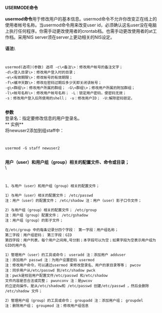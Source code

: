 **USERMODE命令**\
\
**usermod命令**用于修改用户的基本信息。usermod命令不允许你改变正在线上的使用者帐号名称。当usermod命令用来改变user
id，必须确认这名user没在电脑上执行任何程序。你需手动更改使用者的crontab档。也需手动更改使用者的at工作档。采用NIS
server须在server上更动相关的NIS设定。\
\
**语法**\

```


usermod(选项)(参数) 选项 -c\<备注\>：修改用户帐号的备注文字；
-d\<登入目录\>：修改用户登入时的目录；
-e\<有效期限\>：修改帐号的有效期限；
-f\<缓冲天数\>：修改在密码过期后多少天即关闭该帐号；
-g\<群组\>：修改用户所属的群组； -G\<群组\>；修改用户所属的附加群组；
-l\<帐号名称\>：修改用户帐号名称； -L：锁定用户密码，使密码无效；
-s：修改用户登入后所使用的shell； -u：修改用户ID； -U:解除密码锁定。


```
 **参数**\
登录名：指定要修改信息的用户登录名。\
\*\* 实例\*\*\
将newuser2添加到组staff中： 
```


usermod -G staff newuser2


```
 **用户（user）和用户组（group）相关的配置文件、命令或目录；**\
\

```


1、与用户（user）和用户组（group）相关的配置文件；

1）与用户（user）相关的配置文件； /etc/passwd
注：用户（user）的配置文件； /etc/shadow 注：用户（user）影子口令文件；

2）与用户组（group）相关的配置文件； /etc/group
注：用户组（group）配置文件； /etc/gshadow
注：用户组（group）的影子文件；

在/etc/group 中的每条记录分四个字段： 第一字段：用户组名称；
第二字段：用户组密码； 第三字段：GID
第四字段：用户列表，每个用户之间用,号分割；本字段可以为空；如果字段为空表示用户组为GID的用户名

1）管理用户（user）的工具或命令； useradd 注：添加用户 adduser
注：添加用户 passwd 注：为用户设置密码 usermod
注：修改用户命令，可以通过usermod 来修改登录名、用户的家目录等等； pwcov
注：同步用户从/etc/passwd 到/etc/shadow pwck
注：pwck是校验用户配置文件/etc/passwd 和/etc/shadow
文件内容是否合法或完整； pwunconv 注：是pwcov
的立逆向操作，是从/etc/shadow和 /etc/passwd 创建/etc/passwd ，然后会删除
/etc/shadow 文件；

2）管理用户组（group）的工具或命令； groupadd 注：添加用户组； groupdel
注：删除用户组； groupmod 注：修改用户组信息 
```

